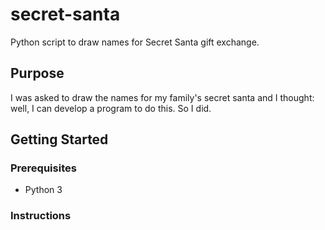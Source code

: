 # secret-santa
Python script to draw names for Secret Santa gift exchange.

## Purpose
I was asked to draw the names for my family's secret santa and I thought: well, I can develop a program to do this. So I did.

## Getting Started

### Prerequisites
- Python 3

### Instructions
